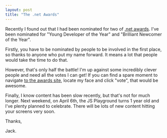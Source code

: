 ```yaml
---
layout: post
title: "The .net Awards"
---
```


Recently I found out that I had been nominated for two of [.net awards](http://www.thenetawards.com/). I've been nominated for "Young Developer of the Year" and "Brilliant Newcomer of the Year".

Firstly, you have to be nominated by people to be involved in the first place, so thanks to anyone who put my name forward. It means a lot that people would take the time to do that.

However, that's only half the battle! I'm up against some incredibly clever people and need all the votes I can get! If you can find a spare moment to navigate [to the awards site](http://thenetawards.com), locate my face and click "vote", that would be awesome.

Finally, I know content has been slow recently, but that's not for much longer. Next weekend, on April 6th, the JS Playground turns 1 year old and I've plenty planned to celebrate. There will be lots of new content hitting your screens very soon.

Thanks,

Jack.
